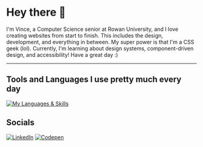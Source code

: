 # Hey there 🙂

I'm Vince, a Computer Science senior at Rowan University, and I love creating websites from start to finish. This includes the design, development, and everything in between. My super power is that I'm a CSS geek (lol). Currently, I'm learning about design systems, component-driven design, and accessibility!
Have a great day :)

---

## Tools and Languages I use pretty much every day

[![My Languages & Skills](https://skillicons.dev/icons?i=figma,html,css,sass,js,react&theme=dark)](https://skillicons.dev)

## Socials

[![LinkedIn](https://img.shields.io/badge/-linkedin-white?style=for-the-badge&logo=linkedin&logoColor=blue)](https://www.linkedin.com/in/vince1444/)
[![Codepen](https://img.shields.io/badge/codepen-white?&style=for-the-badge&logo=codepen&logoColor=black)](https://codepen.io/vince1444) 
